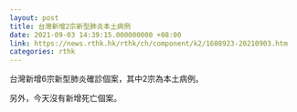 ```yaml
---
layout: post
title: 台灣新增2宗新型肺炎本土病例
date: 2021-09-03 14:39:15.000000000 +08:00
link: https://news.rthk.hk/rthk/ch/component/k2/1608923-20210903.htm
categories: rthk
---
```


台灣新增6宗新型肺炎確診個案，其中2宗為本土病例。

另外，今天沒有新增死亡個案。
